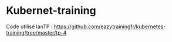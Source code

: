 # Kubernet-training
Code utilisé lanTP : https://github.com/eazytrainingfr/kubernetes-training/tree/master/tp-4

